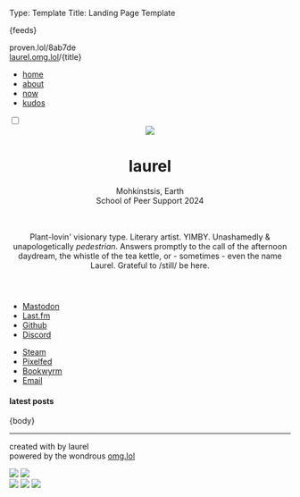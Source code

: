 Type: Template
Title: Landing Page Template

<!DOCTYPE html>
<html lang="en">
<head>
<title>laurel{separator}omg{separator}lol</title>
<meta charset="utf-8">
<meta name="viewport" content="width=device-width, initial-scale=1">
{feeds}
<style>
@import url('https://pvinis.github.io/iosevka-webfont/3.4.1/iosevka.css');
@import url('https://static.omg.lol/type/fontawesome-free/css/all.css');
@import url('https://static.omg.lol/type/font-md-io.css');
@import url('https://fonts.googleapis.com/css2?family=Lily+Script+One&display=swap');
    
:root {
    --text: #313244;
    --link: #B4BEFE;
    --link-u: #B4BEFE;
    --link-hov:  #74C7EC;
    --background: #D9E0EE;
    --background-alt: #181825;
    --base: #313244;
    --foreground: #D9E0EE;
    --accent: #B4BEFE;
    --accent2: #94E2D5;
    --accent3: #F5C2E7;
    --surface:  #313244;
    --faint: #707880;
    --transparent: #00000000;
    --label: #89DCEB;
    --gradient: linear-gradient(60deg, var(--blue), var(--sky), var(--teal));

    --rosewater: #F5E0DC;
    --flamingo: #F2CDCD;
    --pink: #F5C2E7;
    --mauve: #CBA6F7;
    --red: #F38BA8;
    --maroon: #EBA0AC;
    --peach: #FAB387;
    --yellow: #F9E2AF;
    --green: #A6E3A1;
    --teal: #94E2D5;
    --sky: #89DCEB;
    --sapphire: #74C7EC;
    --blue: #89B4FA;
    --lavender: #B4BEFE;
}

.dark-mode {
    --link: #B4BEFE;
    --link-u: #B4BEFE33;
    --link-hov: #74C7EC66;
    --base: #1e1e2e;
    --background: #24273a;
    --accent: #B4BEFE33;
    --accent2: #94E2D533;
    --accent3: #F5C2E733;
    --background-alt: #181825;
    --surface:  #313244;
    --foreground: #D9E0EE;
    --text: #CDD6F4;
    --subtext1: #BAC2DE;
    --faint: #707880;
    --transparent: #00000000;
    --label: #F9E2AF;
    --gradient: linear-gradient(60deg, var(--yellow), var(--pink), var(--peach));

    --rosewater: #F5E0DC;
    --flamingo: #F2CDCD;
    --pink: #F5C2E7;
    --mauve: #CBA6F7;
    --red: #F38BA8;
    --maroon: #EBA0AC;
    --peach: #FAB387;
    --yellow: #F9E2AF;
    --green: #A6E3A1;
    --teal: #94E2D5;
    --sky: #89DCEB;
    --sapphire: #74C7EC;
    --blue: #89B4FA;
    --lavender: #B4BEFE;
}

* {
	box-sizing: border-box;
    margin: 0;
}

body {
	font-size: 1.2em;
	color: var(--text);
	background: var(--background);
    font-family: 'Iosevka Web', monospace;
}

p, li {
    line-height: 1.5rem;
    margin-bottom: 1em;
}


/* Link Styles */
a {
    color: var(--text);
    text-decoration: underline;
    text-decoration-color: var(--link-u);
    text-decoration-thickness: 0.4rem;
    text-decoration-skip-ink: none;
    text-underline-offset: -0.20rem;
    transition: text-decoration 0.3s ease;
}

/* Hover Styles for Links */
a:hover {
    text-decoration-color: var(--link-hov);
}

.large {
    font-size: 3em;
}

.small {
    font-size: 0.8em;
}

.hide {
    display: none;
}

/* Top Bar Styles */
.top {
  position: sticky;
  top: 0;
  left: 0;
  margin: 0;
  width: 100%;
  height: 4.5rem;
  background-color: var(--base);
  z-index: 10000;
}

/* Weblog Title Styles */
.top .weblog-title-sm a {
  font-size: 1em;
  color: var(--accent);
  margin-left: 0.5rem;
  margin-top: 2rem;
  text-decoration-color: var(--transparent);
  font-family: 'Lily Script One';
}

/* Navigation Links Styles */
.top #navLinks {
  display: none;
  position: relative;
  padding-top: 2rem;
  max-width: 20%;
  background-color: var(--base);
  transition: all 0.5s ease-in-out;
}

.top #navLinks ul {
  list-style: none;
  padding: 0.5rem;
}

.top #navLinks ul li {
  margin-top: 0.5rem;
}

.top #navLinks ul li a {
  display: block;
  padding: 0.2rem;
  padding-left: 1rem;
  color: var(--link);
  text-decoration: none;
  cursor: pointer;
}

.top #navLinks ul li a:hover {
  background-color: var(--background-alt);
  transition: all 0.2s ease-in-out;
}

/* Navigation Icon Styles */
.top a.icon {
  position: absolute;
  left: 1.5rem;
  top: 2rem;
  font-size: 1.2em;
  color: var(--background);
  display: block;
  z-index: 10;
}

.top a.icon:hover,
.top a.icon:active {
  color: var(--accent);
}

/* Toggle Styles */
.toggle {
    width: 3rem;
    position: absolute;
    top: 0.8rem;
    right: 0.5rem;
}

/* Label Styles */
.label {
    width: 2rem;
    height: 1rem;
    border-radius: 30px;
    background: var(--gradient);
    position: absolute;
    cursor: pointer;
}

/* Label Before Styles */
.label:before,
.label:after {
    content: '';
    position: absolute;
    display: inline-block;
}

/* Checkbox Checked Styles */
#checkbox:checked ~ .ball {
    transform: translateX(1rem);
}

/* Checkbox Styles */
#checkbox {
    display: none;
}

/* Ball Styles */
.ball {
    width: 0.7rem;
    height: 0.7rem;
    background-color: var(--surface);
    position: absolute;
    border-radius: 50%;
    margin-top: 2px;
    margin-left: 3px;
    cursor: pointer;
    transition: all 250ms ease-in-out;
}


main {
    max-width: 30em !important;
    margin: auto;
}

.div-1 {
    padding: 1rem;
}

.connection {
    display: flex;
    flex-direction: row;
    align-items: center;
    justify-content: center;
    justify-items: center;
    gap: 5rem;
    width: 100%;
    margin: auto;
}

.list1 {
flex-grow:1;
}

.list2 {
  flex-grow: 1;
}

.connect {
    list-style: none;
}

.statuslol {
        font-size: 0.8em;
        color: var(--accent3);
        background-color: var(--transparent);
        padding: 0em !important;
        margin: 0em !important;
        display: inline !important;
        overflow-wrap: break-word !important;
    }
    .statuslol_content {
        color: var(--text) !important;
        font-size: 0.8em;
        display: inline !important;
    }
    .statuslol_content p {
        display: inline !important;
    }
    .statuslol_time {
        display: inline !important;
        padding: 0 !important;
        font-weight: 600;
    }
    .statuslol_time a::before {
        font-weight: normal;
    }
    .statuslol_time a {
        font-size: 0.8em;
        text-decoration-color: var(--link-u);
        border: 1px solid var(--accent);
        padding: 0.2rem;
    }
    .statuslol_time a:hover {
        text-decoration-color: var(--link-hov);
    }
    .statuslol_emoji_container {
        display: inline !important;
    }
    .statuslol_emoji {
        max-width: 1em;
        max-height: 1em;
    }

.recent-played {
    color: var(--text);
    font-size: 0.8em;
    width: 100%;
    padding: 0;
}
.recent-played-track {
    padding-left: -1rem;
}

.recent-played-track a {
    font-size: 0.8em;
    padding-left: 0.1rem;
    text-decoration: none;
}

/* Common Styles for Header and Main */
header,
main {
    max-width: 60em;
    margin: auto;
}

/* Header Specific Styles */
header {
    margin-top: 0;
    margin-bottom: 0;
}

/* Header Container Styles */
.head-div {
    margin-top: 2em;
    overflow: visible;
    max-height: 35em;
    margin: auto;
    background-color: var(--background);
    display: flex;
    gap: 0rem;
    padding-bottom: 2rem;
}

.weblog-title {
    font-size: 5em;
    text-shadow: 3px 1px 1px var(--base), 2px 2px 1px var(--yellow), 4px 2px 1px #f5eee6,
    3px 3px 1px var(--teal), 5px 3px 1px #f5eee600;
}

.title {
    flex-shrink: 2;
    margin-top: 2rem;
    margin-right: 2rem;
}

#location, #education {
    display: inline;
    padding: 0.5rem;
    background-color: var(--background);
}

.dark-mode #location, .dark-mode #education {
    background-color: var(--transparent);
}

/* Image Styles */
.head-img,
.dark-mode .head-img {
    opacity: 1;
    margin-left: 1rem;
    max-width: 80%;
}

/* Hover Styles for Image */
.head-img:hover,
.dark-mode .head-img:hover {
    opacity: 1;
}

.status, .last-fm {
    margin: 1rem;
    border: 1px dotted #444;
    padding: 1rem;
}
/* Footer Styles */
footer {
    background: var(--base);
    color: var(--foreground);
    margin-top: 1rem;
    padding: 1em;
    font-size: 90%;
    text-align: center;
    border-top: 1px solid var(--accent);
}

/* Footer Link Styles */
footer a {
    color: var(--link);
    font-weight: 700;
    text-decoration: none;
    transition: color 0.3s ease; /* Consolidated transition properties */
}

footer a:hover {
    color: var(--sky);
}

/* Button Container Styles */
footer .btns {
    margin: 0.5rem auto; /* Consolidated margin properties */
    max-width: 80%;
}


@media only screen and (max-width: 600px) {
    body {
        font-size: 1em;
    }
    .content {
        text-align: left;
        margin-left: 0.5rem;
        margin-right: 0.5rem;
        text-justify: newspaper;
        hyphens: manual;
        hyphenate-character: '-';
    }
    .head-div {
        flex-direction: column;
        justify-content: center;
        margin-bottom: 0;
        padding-bottom: 2rem;
        padding-left: 0.5rem;
        padding-right: 0.5rem;
        max-height: fit-content;
    }
    #location, #education {
        display: block;
    }
    .head-img, .dark-mode .head-img {
        max-width: 15em;
        flex-shrink: 1;
        height: auto;
        margin: auto;
    }
    .connection {
      flex-direction: row;
      gap: 0rem;
      padding: 0rem;
      width: 100%;
      margin: 0, auto;
      font-size: 0.9rem;
    }
    .title {
        margin-top: -10em;
        margin-left: 1rem;
        margin-bottom: 1rem;
        text-align: center;
    }
    .title-bar {
        display: none;
    }
    .weblog-title {
        text-align: center;
        margin-left: 0em;
    }
    .top {
        max-height: 2rem;
    }
    .top a.icon {
        top: 0.2rem;
        left: 1rem;
    }
    .top #navLinks {
        padding-top: 2rem;
        max-width: 100%;
    }
    .toggle {
        top: 0.5rem;
    }
}



.home-post {
    display: flex;
    background-color: var(--background-alt);
    border-left: 4px solid {color};
    align-items: stretch;
    gap: 0;
    padding: 1rem;
    margin: 1rem;
}

.home-post > div {
    padding: 0.1rem;
}

.home-post-header {
    padding: 0.5rem;
    flex-grow: 1;
}

.home-post-image img {
    flex-shrink: 1;
    padding: 0em;
    align-self: flex-start;
    max-width: 15em;
}

.home-post-title {
    padding: 1rem;
    color: {color};
    text-align: left;
}

.home-post-info {
    font-size: 0.8em;
    margin-top: 1rem;
    margin-bottom: 0.5rem;
    text-align: right;
}

.home-post-type::before {
    font-family: 'Font Awesome 5 Free';
    content: '\{fa} ';
    margin-right: .2rem;
    padding-left: .5rem;
}

.home-post-type {
    display: block;
    margin-bottom: 1rem;
    font-size: 0.8rem;
    color: {color};
    border-radius: 10px;
    max-width: fit-content;
    padding: .2rem;
}

@media only screen and (max-width: 480px) {
    /* For mobile phones: */
    .home-post {
        flex-direction: column;
        align-items: normal;
    }
    .home-post-title {
        padding: 0;
    }
    .home-post-image {
        padding: 0.5rem;
        margin: auto;
    }
    .home-post-image img {
        max-width: 100%;
        margin: auto;
    }
}
</style>

<head>
<span class="hide">proven.lol/8ab7de</span>

<div class="top">
    <div class="title-bar">
      <span class="weblog-title-sm"><a href="/">laurel.omg.lol</a>/{title}</span>
    </div>  
      <div class="dropdown">
            <a href="javascript:void(0);" class="icon" onclick="dropDown()">
                <i class="fa fa-bars"></i>
              </a>
              <div class="dropdown">
            <div id="navLinks">
                <ul>
                <li><a href="/">home</a></li> 
                <li><a href="/about">about</a></li>
                <li><a href="/noww">now</a></li>
                <li><a href="/kudos">kudos</a></li>
            </ul>
            </div>
            </div>
          </div> 
          <div class="toggle">
            <div class="darkmode">
              <input type="checkbox" class="checkbox" id="checkbox">
              <label for="checkbox" class="label"></label>
                <div class="ball"></div>
              </label>
            </div>
          </div>

</div>
</head>

<body>
<header>
    <div class="head-div">
        <div class="head-img">
    <img class="head-img" src="https://2ell.b-cdn.net/2ell2dark.png">
</div>
<div class="title">
	<h1 class="weblog-title">laurel</h1>  
    <div id="location" class="small"><i class="fa-solid fa-location-dot"></i> Mohkínstsis, Earth</div>
    <div id="education" class="small"><i class="fa-solid fa-graduation-cap"></i>
        School of Peer Support 2024</div>
    <br><br>
        <p class="small"><i class="fa-solid fa-seedling"></i> Plant-lovin' visionary type. Literary artist. YIMBY.  Unashamedly & unapologetically <i>pedestrian</i>. Answers promptly to the call of the afternoon daydream, the whistle of the tea kettle, or - sometimes - even the name Laurel. Grateful to /still/ be here. <i class="fa-regular fa-face-smile-beam"></i></p>
    </div>
</div>
</header>
<main>
    <div class="connection">
        <div class="list1">
              <ul class="connect">
                <li>
                  <i class="fa-brands fa-mastodon"></i> <a rel="me" href="https://social.lol/@laurel">Mastodon</a>
                </li>
                <li>
                  <i class="fa-brands fa-lastfm"></i> <a rel="me" href="https://www.last.fm/user/laurel___">Last.fm</a>
                </li>
                <li>
                  <i class="fa-brands fa-github-alt"></i> <a href="https://github.com/2ell">Github</a>
                </li>
                <li>
                  <i class="fa-brands fa-discord"></i> <a rel="me" href="https://discordapp.com/users/susurrance">Discord</a>
                </li>
                </ul>
              </div>
                <div class="list2"><ul class="connect">
                <li>
                  <i class="fa-brands fa-steam"></i> <a rel="me" href="https://steamcommunity.com/id/2tongued/">Steam</a>
                </li>
                <li>
                  <i class="fa-solid fa-camera"></i> <a rel="me" href="https://pixey.org/i/portfolio/laurel">Pixelfed</a>
                </li>
                <li>
                  <i class="fa-solid fa-book"></i> <a href="https://bookrastinating.com/user/laurel"> Bookwyrm</a>
                </li>
                <li>
                  <i class="fa-solid fa-envelope"></i> <a rel="me" href="mailto:laurel@omg.lol">Email</a>
                </li>
              </ul></div>
            </div>
    <div class="status">
        <script src="https://status.lol/laurel.js?time&link"></script>
    </div>    
        <div class="last-fm">
            <script src="https://recentfm.rknight.me/now.js?u=laurel___"></script>
            </div>

<div class="div-1">
<h4 style="font-family: var(--heading);">latest posts</h4>
{body}
<hr>
</div>
</main>


<footer>
    <p>created with <i class="fas fa-heart" style="color: var(--pink);""></i> by laurel
        <br>
    <i class="fas fas fa-bolt" style="color: var(--yellow);"></i> powered by the wondrous <a href="https://omg.lol">omg.lol</a> <i class="fas fas fa-bolt" style="color: var(--yellow);"></i></p>
<div class="btns">
    <a href="https://ko-fi.com/s/4662b19f61"><img src="https://2ell.b-cdn.net/MadeByAHuman_08.png"></a> <a href="https://ko-fi.com/s/4662b19f61"><img src="https://2ell.b-cdn.net/NeverByAi_04.png"></a><br>
<img src="https://2ell.b-cdn.net/interoperability-pledge-an.gif"> <a href="https://archlinux.org/"><img src="https://2ell.b-cdn.net/arch-btn1.png"></a> <img src="https://2ell.b-cdn.net/furby.gif">
</div>
</footer>



<script>
function dropDown() {
    var x = document.getElementById("navLinks");
    if (x.style.display === "block") {
      x.style.display = "none";
    } else {
      x.style.display = "block";
    }
  } 

const checkbox =document.getElementById('checkbox')

checkbox.addEventListener('click',checkMode)

                      function checkMode() {
                            if (localStorage.getItem('isDarkMode')=='true'){
                                localStorage.setItem('isDarkMode', false)} 
                                else 
                                {localStorage.setItem('isDarkMode', true)}
                                toggle();
                        };

                        function toggle(){
                            if (localStorage.getItem('isDarkMode')=='true'){
                            
                                document.body.classList.add('dark-mode');
                        }
                        if (localStorage.getItem('isDarkMode') === 'false'){
                                
                            document.body.classList.remove('dark-mode');
                            };
                        }
                        toggle()
</script>
</body>
</html>